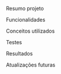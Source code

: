 Resumo projeto


Funcionalidades


Conceitos utilizados


Testes


Resultados


Atualizações futuras
